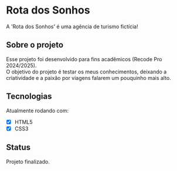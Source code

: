 # Rota dos Sonhos 
A 'Rota dos Sonhos' é uma agência de turismo fictícia!<br>

## Sobre o projeto
Esse projeto foi desenvolvido para fins acadêmicos (Recode Pro 2024/2025).<br>
O objetivo do projeto é testar os meus conhecimentos, deixando a criatividade e a paixão por viagens falarem um pouquinho mais alto.<br>
	
## Tecnologias
Atualmente rodando com:

- [x] HTML5
- [x] CSS3

## Status
Projeto finalizado.



